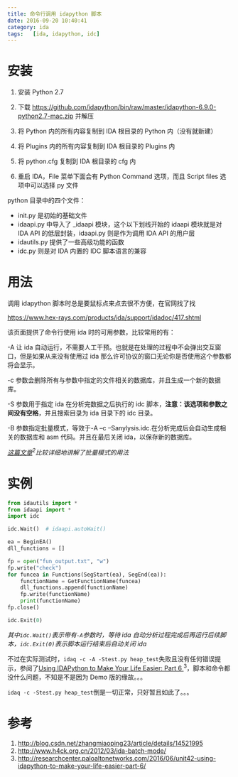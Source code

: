 ```yaml
---
title: 命令行调用 idapython 脚本
date: 2016-09-20 10:40:41
category: ida
tags:   [ida, idapython, idc]
---
```


# 安装
1. 安装 Python 2.7

2. 下载 https://github.com/idapython/bin/raw/master/idapython-6.9.0-python2.7-mac.zip 并解压

3. 将 Python 内的所有内容复制到 IDA 根目录的 Python 内（没有就新建）

4. 将 Plugins 内的所有内容复制到 IDA 根目录的 Plugins 内

5. 将 python.cfg 复制到 IDA 根目录的 cfg 内

6. 重启 IDA，File 菜单下面会有 Python Command 选项，而且 Script files 选项中可以选择 py 文件


python 目录中的四个文件：

- init.py 是初始的基础文件
- idaapi.py 中导入了 _idaapi 模块，这个以下划线开始的 idaapi 模块就是对 IDA API 的低层封装，idaapi.py 则是作为调用 IDA API 的用户层
- idautils.py 提供了一些高级功能的函数
- idc.py 则是对 IDA 内置的 IDC 脚本语言的兼容


# 用法

调用 idapython 脚本时总是要鼠标点来点去很不方便，在官网找了找 

https://www.hex-rays.com/products/ida/support/idadoc/417.shtml

该页面提供了命令行使用 ida 时的可用参数，比较常用的有：

-A 让 ida 自动运行，不需要人工干预。也就是在处理的过程中不会弹出交互窗口，但是如果从来没有使用过 ida 那么许可协议的窗口无论你是否使用这个参数都将会显示。

-c 参数会删除所有与参数中指定的文件相关的数据库，并且生成一个新的数据库。

-S 参数用于指定 ida 在分析完数据之后执行的 idc 脚本，**注意：该选项和参数之间没有空格**，并且搜索目录为 ida 目录下的 idc 目录。

-B 参数指定批量模式，等效于-A –c  –Sanylysis.idc.在分析完成后会自动生成相关的数据库和 asm 代码。并且在最后关闭 ida，以保存新的数据库。

_[这篇文章](http://www.h4ck.org.cn/2012/03/ida-batch-mode/)<sup>2</sup>比较详细地讲解了批量模式的用法_ 

# 实例


```py test.py
from idautils import *
from idaapi import *
import idc

idc.Wait()	# idaapi.autoWait()

ea = BeginEA()
dll_functions = []

fp = open("fun_output.txt", "w")
fp.write("check")
for funcea in Functions(SegStart(ea), SegEnd(ea)):
    functionName = GetFunctionName(funcea)
    dll_functions.append(functionName)
    fp.write(functionName)
    print(functionName)
fp.close()

idc.Exit(0)

```
_其中`idc.Wait()`表示带有`-A`参数时，等待 ida 自动分析过程完成后再运行后续脚本，`idc.Exit(0)`表示脚本运行结束后自动关闭 ida_

不过在实际测试时，`idaq -c -A -Stest.py heap_test`失败且没有任何错误提示，参阅了[Using IDAPython to Make Your Life Easier: Part 6
](http://researchcenter.paloaltonetworks.com/2016/06/unit42-using-idapython-to-make-your-life-easier-part-6/)<sup>3</sup>，脚本和命令都没什么问题，不知是不是因为 Demo 版的缘故。。。

`idaq -c -Stest.py heap_test`倒是一切正常，只好暂且如此了。。。


# 参考

1. http://blog.csdn.net/zhangmiaoping23/article/details/14521995
2. http://www.h4ck.org.cn/2012/03/ida-batch-mode/
3. http://researchcenter.paloaltonetworks.com/2016/06/unit42-using-idapython-to-make-your-life-easier-part-6/